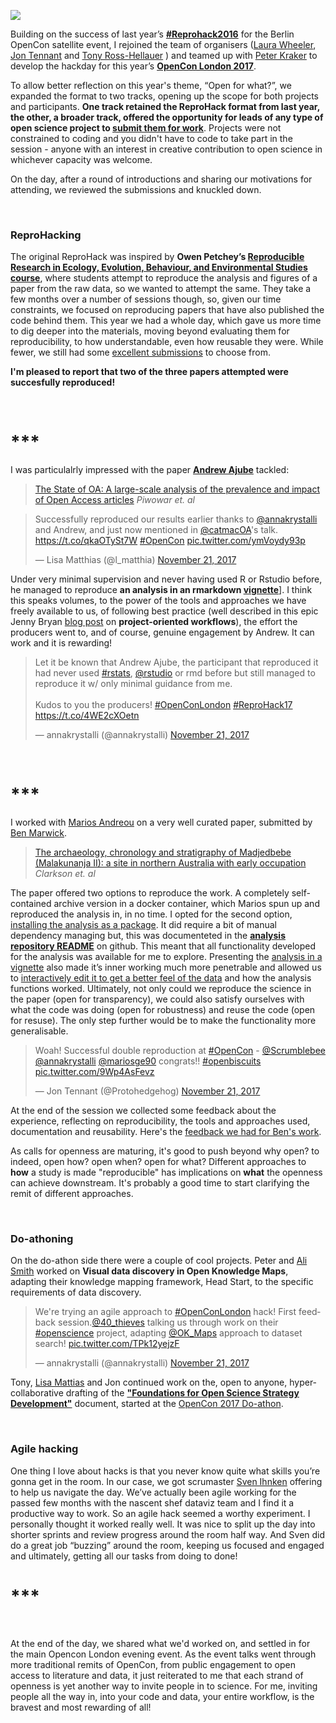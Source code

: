 <!--
.. title: ReproHacking at Opencon London 2017 Doathon
.. author: Anna Krystalli
.. slug: opencon_london
.. date: 2017-12-21 08:09:22 UTC
.. tags:
.. category:
.. link:
.. description:
.. type: text
-->


![](https://d3n8a8pro7vhmx.cloudfront.net/righttoresearch/pages/1462/features/original/OpenCon_2017_London_-_NB_Banner.png?1505763567)


Building on the success of last year’s [**#Reprohack2016**](https://annakrystalli.shinyapps.io/OpenConBerlin_reprohack/) for the Berlin OpenCon satellite event, I rejoined the team of organisers ([Laura Wheeler](https://twitter.com/laurawheelers), [Jon Tennant](https://twitter.com/Protohedgehog) and [Tony Ross-Hellauer](https://twitter.com/tonyR_H) ) and teamed up with [Peter Kraker](https://twitter.com/PeterKraker?ref_src=twsrc%5Egoogle%7Ctwcamp%5Eserp%7Ctwgr%5Eauthor) to develop the hackday for this year’s [**OpenCon London 2017**](https://www.eventbrite.co.uk/e/opencon-london-2017-open-for-what-tickets-38036414941#).  

To allow better reflection on this year's theme, “Open for what?”, we expanded the format to two tracks, opening up the scope for both projects and participants. **One track retained the ReproHack format from last year, the other, a broader track, offered the opportunity for leads of any type of open science project to [submit them for work](https://annakrystalli.shinyapps.io/OpenConLondon_Doathon/)**. Projects were not constrained to coding and you didn't have to code to take part in the session - anyone with an interest in creative contribution to open science in whichever capacity was welcome. 

On the day, after a round of introductions and sharing our motivations for attending, we reviewed the submissions and knuckled down.

<br>

### ReproHacking

The original ReproHack was inspired by **Owen Petchey’s [Reproducible Research in Ecology, Evolution, Behaviour, and Environmental Studies course](https://github.com/opetchey/RREEBES)**, where students attempt to reproduce the analysis and figures of a paper from the raw data, so we wanted to attempt the same. They take a few months over a number of sessions though, so, given our time constraints, we focused on reproducing papers that have also published the code behind them. This year we had a whole day, which gave us more time to dig deeper into the materials, moving beyond evaluating them for reproducibility, to how understandable, even how reusable they were. While fewer, we still had some [excellent submissions](https://annakrystalli.shinyapps.io/OpenConLondon_Doathon/) to choose from.

**I'm pleased to report that two of the three papers attempted were succesfully reproduced!**  

<br>

# ***

I was particulalrly impressed with the paper [**Andrew Ajube**](https://www.linkedin.com/in/andrewajube/) tackled: 

> [The State of OA: A large-scale analysis of the prevalence and impact of Open Access articles](https://peerj.com/preprints/3119/)
*Piwowar et. al*

<blockquote class="twitter-tweet" data-lang="en"><p lang="en" dir="ltr">Successfully reproduced our results earlier thanks to <a href="https://twitter.com/annakrystalli?ref_src=twsrc%5Etfw">@annakrystalli</a> and Andrew, and just now mentioned in <a href="https://twitter.com/catmacOA?ref_src=twsrc%5Etfw">@catmacOA</a>&#39;s talk. <a href="https://t.co/qkaOTySt7W">https://t.co/qkaOTySt7W</a> <a href="https://twitter.com/hashtag/OpenCon?src=hash&amp;ref_src=twsrc%5Etfw">#OpenCon</a> <a href="https://t.co/ymVoydy93p">pic.twitter.com/ymVoydy93p</a></p>&mdash; Lisa Matthias (@l_matthia) <a href="https://twitter.com/l_matthia/status/933070982025240576?ref_src=twsrc%5Etfw">November 21, 2017</a></blockquote>
<script async src="https://platform.twitter.com/widgets.js" charset="utf-8"></script>



Under very minimal supervision and never having used R or Rstudio before, he managed to reproduce **an analysis in an rmarkdown [vignette](http://r-pkgs.had.co.nz/vignettes.html)**]. I think this speaks volumes, to the power of the tools and approaches we have freely available to us, of following best practice (well described in this epic Jenny Bryan [blog post](https://www.tidyverse.org/articles/2017/12/workflow-vs-script/) on **project-oriented workflows**), the effort the producers went to, and of course, genuine engagement by Andrew. It can work and it is rewarding!

<blockquote class="twitter-tweet" data-lang="en"><p lang="en" dir="ltr">Let it be known that Andrew Ajube, the participant that reproduced it had never used <a href="https://twitter.com/hashtag/rstats?src=hash&amp;ref_src=twsrc%5Etfw">#rstats</a>, <a href="https://twitter.com/rstudio?ref_src=twsrc%5Etfw">@rstudio</a> or rmd before but still managed to reproduce it w/ only minimal guidance from me. <br><br>Kudos to you the producers! <a href="https://twitter.com/hashtag/OpenConLondon?src=hash&amp;ref_src=twsrc%5Etfw">#OpenConLondon</a> <a href="https://twitter.com/hashtag/ReproHack17?src=hash&amp;ref_src=twsrc%5Etfw">#ReproHack17</a> <a href="https://t.co/4WE2cXOetn">https://t.co/4WE2cXOetn</a></p>&mdash; annakrystalli (@annakrystalli) <a href="https://twitter.com/annakrystalli/status/933075390154887169?ref_src=twsrc%5Etfw">November 21, 2017</a></blockquote>
<script async src="https://platform.twitter.com/widgets.js" charset="utf-8"></script>


<br>

# ***

I worked with [Marios Andreou](https://twitter.com/mariosge90?lang=en) on a very well curated paper, submitted by [Ben Marwick](https://twitter.com/benmarwick?lang=en). 

> [The archaeology, chronology and stratigraphy of Madjedbebe (Malakunanja II): a site in northern Australia with early occupation](http://www.sciencedirect.com/science/article/pii/S0047248415000846?via%3Dihub)
*Clarkson et. al*

The paper offered two options to reproduce the work. A completely self-contained archive version in a docker container, which Marios spun up and reproduced the analysis in, in no time. I opted for the second option, [installing the analysis as a package](https://rmflight.github.io/posts/2014/07/analyses_as_packages.html). It did require a bit of manual dependency managing but, this was documenteted in the [**analysis repository README**](https://github.com/benmarwick/1989-excavation-report-Madjedbebe) on github. This meant that all functionality developed for the analysis was available for me to explore. Presenting the [analysis in a vignette](https://github.com/benmarwick/1989-excavation-report-Madjedbebe/blob/master/vignettes/analysis-of-dates-lithics-shell-from-1989-excavations.Rmd) also made it’s inner working much more penetrable and allowed us to [interactively edit it to get a better feel of the data](https://opencon-london.github.io/OpenCon_London-Doathon/marwick_archaelogy_repro/analysis-of-dates-lithics-shell-from-1989-excavations.nb.html) and how the analysis functions worked. Ultimately, not only could we reproduce the science in the paper (open for transparency), we could also satisfy ourselves with what the code was doing (open for robustness) and reuse the code (open for resuse). The only step further would be to make the functionality more generalisable.

<blockquote class="twitter-tweet" data-lang="en"><p lang="en" dir="ltr">Woah! Successful double reproduction at <a href="https://twitter.com/hashtag/OpenCon?src=hash&amp;ref_src=twsrc%5Etfw">#OpenCon</a> - <a href="https://twitter.com/Scrumblebee?ref_src=twsrc%5Etfw">@Scrumblebee</a> <a href="https://twitter.com/annakrystalli?ref_src=twsrc%5Etfw">@annakrystalli</a> <a href="https://twitter.com/mariosge90?ref_src=twsrc%5Etfw">@mariosge90</a> congrats!! <a href="https://twitter.com/hashtag/openbiscuits?src=hash&amp;ref_src=twsrc%5Etfw">#openbiscuits</a> <a href="https://t.co/9Wp4AsFevz">pic.twitter.com/9Wp4AsFevz</a></p>&mdash; Jon Tennant (@Protohedgehog) <a href="https://twitter.com/Protohedgehog/status/932969845242695685?ref_src=twsrc%5Etfw">November 21, 2017</a></blockquote>
<script async src="https://platform.twitter.com/widgets.js" charset="utf-8"></script>


At the end of the session we collected some feedback about the experience, reflecting on reproducibility, the tools and approaches used, documentation and reusability. Here's the [feedback we had for Ben's work](https://github.com/annakrystalli/write-ups/blob/master/assets/OpenCon_ReproHack%20feedback_form.pdf).


As calls for openness are maturing, it's good to push beyond why open? to indeed, open how? open when? open for what? Different approaches to **how** a study is made "reproducible" has implications on **what** the openness can achieve downstream. It's probably a good time to start clarifying the remit of different approaches. 

<br>

### Do-athoning

On the do-athon side there were a couple of cool projects. Peter and [Ali Smith](https://twitter.com/40_thieves?ref_src=twsrc%5Etfw&ref_url=http%3A%2F%2F127.0.0.1%3A46498%2Frmd_output%2F1%2F) worked on **Visual data discovery in Open Knowledge Maps**,  adapting their knowledge mapping framework, Head Start, to the specific requirements of data discovery.


<blockquote class="twitter-tweet" data-lang="en"><p lang="en" dir="ltr">We&#39;re trying an agile approach to <a href="https://twitter.com/hashtag/OpenConLondon?src=hash&amp;ref_src=twsrc%5Etfw">#OpenConLondon</a> hack! First feedback session.<a href="https://twitter.com/40_thieves?ref_src=twsrc%5Etfw">@40_thieves</a> talking us through work on their <a href="https://twitter.com/hashtag/openscience?src=hash&amp;ref_src=twsrc%5Etfw">#openscience</a> project, adapting <a href="https://twitter.com/OK_Maps?ref_src=twsrc%5Etfw">@OK_Maps</a> approach to dataset search! <a href="https://t.co/TPk12yejzF">pic.twitter.com/TPk12yejzF</a></p>&mdash; annakrystalli (@annakrystalli) <a href="https://twitter.com/annakrystalli/status/932945063365300224?ref_src=twsrc%5Etfw">November 21, 2017</a></blockquote>
<script async src="https://platform.twitter.com/widgets.js" charset="utf-8"></script>


Tony, [Lisa Mattias](https://twitter.com/l_matthia) and Jon continued work on the, open to anyone, hyper-collaborative drafting of the [**"Foundations for Open Science Strategy Development"**](https://docs.google.com/document/d/1un3N3JsvfodSxW3FMAoOMHaESPMzJSBr7kcrxWjoEnE/edit#) document, started at the [OpenCon 2017 Do-athon](https://github.com/sparcopen/doathon/issues/24).

<br>

### Agile hacking

One thing I love about hacks is that you never know quite what skills you’re gonna get in the room. In our case, we got scrumaster [Sven Ihnken](https://www.linkedin.com/in/sven-ihnken-4153b525/) offering to help us navigate the day. We’ve actually been agile working for the passed few months with the nascent shef dataviz team and I find it a productive way to work. So an agile hack seemed a worthy experiment. I personally thought it worked really well. It was nice to split up the day into shorter sprints and review progress around the room half way. And Sven did do a great job “buzzing” around the room, keeping us focused and engaged and ultimately, getting all our tasks from doing to done!

# ***

<br>

At the end of the day, we shared what we'd worked on, and settled in for the main Opencon London evening event. As the event talks went through more traditional remits of OpenCon, from public engagement to open access to literature and data, it just reiterated to me that each strand of openness is yet another way to invite people in to science. For me, inviting people all the way in, into your code and data, your entire workflow, is the bravest and most rewarding of all!
